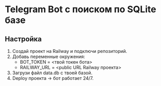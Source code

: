 # Telegram Bot с поиском по SQLite базе

## Настройка

1. Создай проект на Railway и подключи репозиторий.
2. Добавь переменные окружения:
   - BOT_TOKEN = <твой токен бота>
   - RAILWAY_URL = <public URL Railway проекта>
3. Загрузи файл data.db с твоей базой.
4. Deploy проекта → бот работает 24/7.
